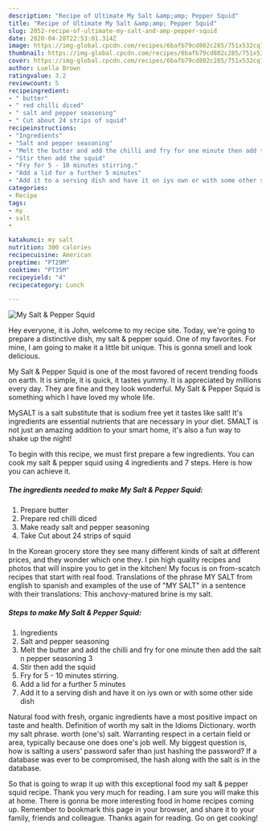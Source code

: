 ```yaml
---
description: "Recipe of Ultimate My Salt &amp;amp; Pepper Squid"
title: "Recipe of Ultimate My Salt &amp;amp; Pepper Squid"
slug: 2052-recipe-of-ultimate-my-salt-and-amp-pepper-squid
date: 2020-04-28T22:53:01.314Z
image: https://img-global.cpcdn.com/recipes/6bafb79cd802c285/751x532cq70/my-salt-pepper-squid-recipe-main-photo.jpg
thumbnail: https://img-global.cpcdn.com/recipes/6bafb79cd802c285/751x532cq70/my-salt-pepper-squid-recipe-main-photo.jpg
cover: https://img-global.cpcdn.com/recipes/6bafb79cd802c285/751x532cq70/my-salt-pepper-squid-recipe-main-photo.jpg
author: Luella Brown
ratingvalue: 3.2
reviewcount: 5
recipeingredient:
- " butter"
- " red chilli diced"
- " salt and pepper seasoning"
- " Cut about 24 strips of squid"
recipeinstructions:
- "Ingredients"
- "Salt and pepper seasoning"
- "Melt the butter and add the chilli and fry for one minute then add the salt n pepper seasoning 3"
- "Stir then add the squid"
- "Fry for 5 - 10 minutes stirring."
- "Add a lid for a further 5 minutes"
- "Add it to a serving dish and have it on iys own or with some other side dish"
categories:
- Recipe
tags:
- my
- salt
- 

katakunci: my salt  
nutrition: 300 calories
recipecuisine: American
preptime: "PT29M"
cooktime: "PT35M"
recipeyield: "4"
recipecategory: Lunch

---
```



![My Salt &amp; Pepper Squid](https://img-global.cpcdn.com/recipes/6bafb79cd802c285/751x532cq70/my-salt-pepper-squid-recipe-main-photo.jpg)

Hey everyone, it is John, welcome to my recipe site. Today, we're going to prepare a distinctive dish, my salt &amp; pepper squid. One of my favorites. For mine, I am going to make it a little bit unique. This is gonna smell and look delicious.

My Salt &amp; Pepper Squid is one of the most favored of recent trending foods on earth. It is simple, it is quick, it tastes yummy. It is appreciated by millions every day. They are fine and they look wonderful. My Salt &amp; Pepper Squid is something which I have loved my whole life.

MySALT is a salt substitute that is sodium free yet it tastes like salt! It&#39;s ingredients are essential nutrients that are necessary in your diet. SMALT is not just an amazing addition to your smart home, it&#39;s also a fun way to shake up the night!


To begin with this recipe, we must first prepare a few ingredients. You can cook my salt &amp; pepper squid using 4 ingredients and 7 steps. Here is how you can achieve it.

<!--inarticleads1-->

##### The ingredients needed to make My Salt &amp; Pepper Squid:

1. Prepare  butter
1. Prepare  red chilli diced
1. Make ready  salt and pepper seasoning
1. Take  Cut about 24 strips of squid


In the Korean grocery store they see many different kinds of salt at different prices, and they wonder which one they. I pin high quality recipes and photos that will inspire you to get in the kitchen! My focus is on from-scatch recipes that start with real food. Translations of the phrase MY SALT from english to spanish and examples of the use of &#34;MY SALT&#34; in a sentence with their translations: This anchovy-matured brine is my salt. 

<!--inarticleads2-->

##### Steps to make My Salt &amp; Pepper Squid:

1. Ingredients
1. Salt and pepper seasoning
1. Melt the butter and add the chilli and fry for one minute then add the salt n pepper seasoning 3
1. Stir then add the squid
1. Fry for 5 - 10 minutes stirring.
1. Add a lid for a further 5 minutes
1. Add it to a serving dish and have it on iys own or with some other side dish


Natural food with fresh, organic ingredients have a most positive impact on taste and health. Definition of worth my salt in the Idioms Dictionary. worth my salt phrase. worth (one&#39;s) salt. Warranting respect in a certain field or area, typically because one does one&#39;s job well. My biggest question is, how is salting a users&#39; password safer than just hashing the password? If a database was ever to be compromised, the hash along with the salt is in the database. 

So that is going to wrap it up with this exceptional food my salt &amp; pepper squid recipe. Thank you very much for reading. I am sure you will make this at home. There is gonna be more interesting food in home recipes coming up. Remember to bookmark this page in your browser, and share it to your family, friends and colleague. Thanks again for reading. Go on get cooking!
